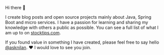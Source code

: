 Hi there 👋

I create blog posts and open source projects mainly about Java, Spring Boot and micro services.  I have a passion for learning and sharing my knowledge with others a public as possible.  You can see a full list of what I am up to on [stocktips.com](stacktips.com).  

If you found value in something I have created, please feel free to say hello [@asknilan](https://twitter.com/asknilan). ♥ I would love to see you join.

<!--
**npanigrahy/npanigrahy** is a ✨ _special_ ✨ repository because its `README.md` (this file) appears on your GitHub profile.

Here are some ideas to get you started:

- 🔭 I’m currently working on ...
- 🌱 I’m currently learning ...
- 👯 I’m looking to collaborate on ...
- 🤔 I’m looking for help with ...
- 💬 Ask me about ...
- 📫 How to reach me: ...
- 😄 Pronouns: ...
- ⚡ Fun fact: ...
-->
